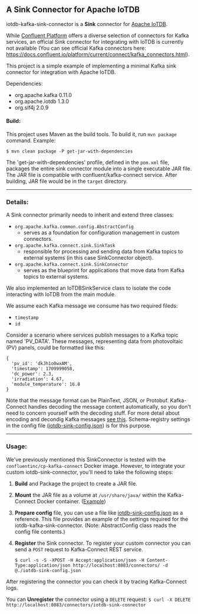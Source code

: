## A Sink Connector for Apache IoTDB

iotdb-kafka-sink-connector is a **Sink** connector for [Apache IoTDB](https://iotdb.apache.org/). 

While [Confluent Platform](https://confluent.io) offers a diverse selection of connectors for Kafka services, an official Sink connector for integrating with IoTDB is currently not available (You can see official Kafka connectors here: https://docs.confluent.io/platform/current/connect/kafka_connectors.html).

This project is a simple example of implementing a minimal Kafka sink connector for integration with Apache IoTDB.

Dependencies:
* org.apache.kafka 0.11.0
* org.apache.iotdb 1.3.0
* org.slf4j 2.0.9

#### Build:
This project uses Maven as the build tools. To build it, run ```mvn package``` command. Example:
```
$ mvn clean package -P get-jar-with-dependencies
```

The 'get-jar-with-dependencies' profile, defined in the ```pom.xml``` file, packages the entire sink connector module into a single executable JAR file. The JAR file is compatible with confluent/kafka-connect service. After building, JAR file would be in the ```target``` directory.

---

### Details:
A Sink connector primarily needs to inherit and extend three classes:
* `org.apache.kafka.common.config.AbstractConfig`
    * serves as a foundation for configuration management in custom connectors.
* `org.apache.kafka.connect.sink.SinkTask`
    * responsible for processing and sending data from Kafka topics to external systems (in this case SinkConnector object).
* `org.apache.kafka.connect.sink.SinkConnector`
    * serves as the blueprint for applications that move data from Kafka topics to external systems.

We also implemented an IoTDBSinkService class to isolate the code interacting with IoTDB from the main module.

We assume each Kafka message we consume has two required fileds:
* `timestamp`
* `id`

Consider a scenario where services publish messages to a Kafka topic named 'PV_DATA'. These messages, representing data from photovoltaic (PV) panels, could be formatted like this:
```
{
  'pv_id': 'dkJh1o0wxAM',
  'timestamp': 1709999058,
  'dc_power': 2.3,
  'irradiation': 4.67,
  'module_temperature': 16.8
}
```

Note that the message format can be PlainText, JSON, or Protobuf. Kafka-Connect handles decoding the message content automatically, so you don't need to concern yourself with the decoding stuff. For more detail about encoding and decondig Kafka messages [see this](https://github.com/a-m-farahani/kafka-tutorial#schema-registry). Schema-registry settings in the config file ([iotdb-sink-config.json](https://github.com/a-m-farahani/iotdb-kafka-sink-connector/blob/main/iotdb-sink-config.json)) is for this purpose.

---

### Usage:
We've previously mentioned this SinkConnector is tested with the `confluentinc/cp-kafka-connect` Docker image. However, to integrate your custom iotdb-sink-connector, you'll need to take the following steps: 
1. **Build** and Package the project to create a JAR file.
2. **Mount** the JAR file as a volume at `/usr/share/java/` within the Kafka-Connect Docker container. ([Example](https://github.com/confluentinc/demo-scene/blob/master/kafka-connect-zero-to-hero/docker-compose.yml#L82-L87))
3. **Prepare config** file, you can use a file like [iotdb-sink-config.json](https://github.com/a-m-farahani/iotdb-kafka-sink-connector/blob/main/iotdb-sink-config.json) as a reference. This file provides an example of the settings required for the iotdb-kafka-sink-connector. (Note: AbstractConfig class reads the config file contents.)
4. **Register** the Sink connector. To register your custom connector you can send a `POST` request to Kafka-Connect REST service.

    `$ curl -s -S -XPOST -H Accept:application/json -H Content-Type:application/json http://localhost:8083/connectors/ -d @./iotdb-sink-config.json`

After registering the connector you can check it by tracing Kafka-Connect logs.

You can **Unregister** the connector using a `DELETE` request:
`$ curl -X DELETE http://localhost:8083/connectors/iotdb-sink-connector`
